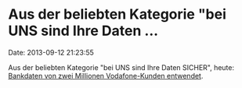 Aus der beliebten Kategorie \"bei UNS sind Ihre Daten \...
==========================================================

Date: 2013-09-12 21:23:55

Aus der beliebten Kategorie \"bei UNS sind Ihre Daten SICHER\", heute:
[Bankdaten von zwei Millionen Vodafone-Kunden
entwendet](http://www.heise.de/-1955090).
